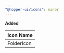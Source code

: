 ```yaml
---
"@hopper-ui/icons": minor
---
```


**Added**

| Icon Name                             |
| ------------------------------------ |
| FolderIcon                           |
